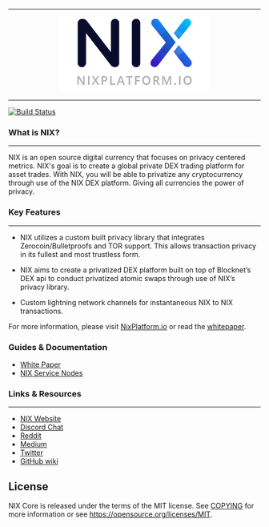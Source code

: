 <hr />
<div align="center">
    <img src="images/nix_full.png" alt="Logo" width='300px' height='auto'/>
</div>
<hr />

[![Build Status](https://travis-ci.org/nixplatform/nix.svg?branch=master)](https://travis-ci.org/nixplatform/nix)

### What is NIX?
---

NIX is an open source digital currency that focuses on privacy centered metrics. NIX's goal is to create a global private DEX trading platform for asset trades. With NIX, you will be able to privatize any cryptocurrency through use of the NIX DEX platform. Giving all currencies the power of privacy.

### Key Features
---

* NIX utilizes a custom built privacy library that integrates Zerocoin/Bulletproofs and TOR support. This allows transaction privacy in its fullest and most trustless form.

* NIX aims to create a privatized DEX platform built on top of Blocknet’s DEX api to conduct privatized atomic swaps through use of NIX’s privacy library.

* Custom lightning network channels for instantaneous NIX to NIX transactions.

For more information, please visit [NixPlatform.io](nixplatform.io) or read the [whitepaper](nixplatform.io/whitepaper).


### Guides & Documentation

* [White Paper](https://nixplatform.io/whitepaper)
* [NIX Service Nodes](https://nixplatform.io/servicenodes)


### Links & Resources
---

* [NIX Website](https://nixplatform.io)
* [Discord Chat](https://chat.nano.org/)
* [Reddit](https://reddit.com/r/nixplatform)
* [Medium](https://medium.com/@nixplatform)
* [Twitter](https://twitter.com/nixplatform)
* [GitHub wiki](https://github.com/nixplatform/nix/wiki)

License
---

NIX Core is released under the terms of the MIT license. See [COPYING](COPYING) for more
information or see https://opensource.org/licenses/MIT.
